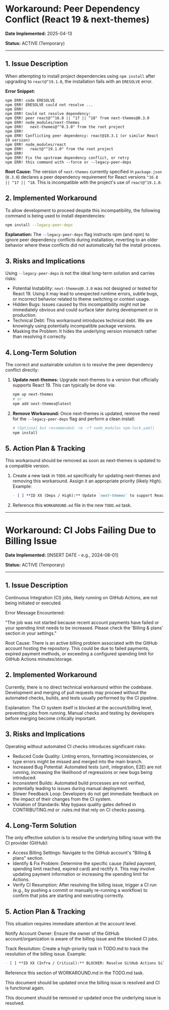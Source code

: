 # Workaround: Peer Dependency Conflict (React 19 & next-themes)

**Date Implemented:** 2025-04-13

**Status:** ACTIVE (Temporary)

---

## 1. Issue Description

When attempting to install project dependencies using `npm install` after upgrading to `react@^19.1.0`, the installation fails with an `ERESOLVE` error.

**Error Snippet:**

```
npm ERR! code ERESOLVE
npm ERR! ERESOLVE could not resolve ...
npm ERR!
npm ERR! Could not resolve dependency:
npm ERR! peer react@"^16.8 || ^17 || ^18" from next-themes@0.3.0
npm ERR! node_modules/next-themes
npm ERR!   next-themes@"^0.3.0" from the root project
npm ERR!
npm ERR! Conflicting peer dependency: react@18.3.1 (or similar React 19 version)
npm ERR! node_modules/react
npm ERR!   react@"^19.1.0" from the root project
npm ERR!
npm ERR! Fix the upstream dependency conflict, or retry
npm ERR! this command with --force or --legacy-peer-deps
```

**Root Cause:** The version of `next-themes` currently specified in `package.json` (`0.3.0`) declares a peer dependency requirement for React versions `^16.8 || ^17 || ^18`. This is incompatible with the project's use of `react@^19.1.0`.

## 2. Implemented Workaround

To allow development to proceed despite this incompatibility, the following command is being used to install dependencies:

```bash
npm install --legacy-peer-deps
```

**Explanation:** The `--legacy-peer-deps` flag instructs npm (and npm) to ignore peer dependency conflicts during installation, reverting to an older behavior where these conflicts did not automatically fail the install process.

## 3. Risks and Implications

Using `--legacy-peer-deps` is not the ideal long-term solution and carries risks:

- Potential Instability: `next-themes@0.3.0` was not designed or tested for React 19. Using it may lead to unexpected runtime errors, subtle bugs, or incorrect behavior related to theme switching or context usage.
- Hidden Bugs: Issues caused by this incompatibility might not be immediately obvious and could surface later during development or in production.
- Technical Debt: This workaround introduces technical debt. We are knowingly using potentially incompatible package versions.
- Masking the Problem: It hides the underlying version mismatch rather than resolving it correctly.

## 4. Long-Term Solution

The correct and sustainable solution is to resolve the peer dependency conflict directly:

1.  **Update next-themes:** Upgrade next-themes to a version that officially supports React 19. This can typically be done via:

    ```bash
    npm up next-themes
    # or
    npm add next-themes@latest
    ```

2.  **Remove Workaround:** Once next-themes is updated, remove the need for the `--legacy-peer-deps` flag and perform a clean install:

    ```bash
    # (Optional but recommended: rm -rf node_modules npm-lock.yaml)
    npm install
    ```

## 5. Action Plan & Tracking

This workaround should be removed as soon as next-themes is updated to a compatible version.

1.  Create a new task in `TODO.md` specifically for updating next-themes and removing this workaround. Assign it an appropriate priority (likely High). Example:

    ```markdown
    - [ ] **ID XX (Deps / High):** Update `next-themes` to support React 19 and remove `--legacy-peer-deps` workaround. _Resolve peer dependency conflict documented in WORKAROUND.md_
    ```

2.  Reference this `WORKAROUND.md` file in the new `TODO.md` task.

---

# Workaround: CI Jobs Failing Due to Billing Issue

**Date Implemented:** [INSERT DATE - e.g., 2024-08-01]

**Status:** ACTIVE (Temporary)

---

## 1. Issue Description

Continuous Integration (CI) jobs, likely running on GitHub Actions, are not being initiated or executed.

Error Message Encountered:

"The job was not started because recent account payments have failed or your spending limit needs to be increased. Please check the 'Billing & plans' section in your settings."

Root Cause: There is an active billing problem associated with the GitHub account hosting the repository. This could be due to failed payments, expired payment methods, or exceeding a configured spending limit for GitHub Actions minutes/storage.

## 2. Implemented Workaround

Currently, there is no direct technical workaround within the codebase. Development and merging of pull requests may proceed without the automated checks, builds, and tests usually performed by the CI pipeline.

Explanation: The CI system itself is blocked at the account/billing level, preventing jobs from running. Manual checks and testing by developers before merging become critically important.

## 3. Risks and Implications

Operating without automated CI checks introduces significant risks:

- Reduced Code Quality: Linting errors, formatting inconsistencies, or type errors might be missed and merged into the main branch.
- Increased Bug Potential: Automated tests (unit, integration, E2E) are not running, increasing the likelihood of regressions or new bugs being introduced.
- Inconsistent Builds: Automated build processes are not verified, potentially leading to issues during manual deployment.
- Slower Feedback Loop: Developers do not get immediate feedback on the impact of their changes from the CI system.
- Violation of Standards: May bypass quality gates defined in CONTRIBUTING.md or .rules.md that rely on CI checks passing.

## 4. Long-Term Solution

The only effective solution is to resolve the underlying billing issue with the CI provider (GitHub):

- Access Billing Settings: Navigate to the GitHub account's "Billing & plans" section.
- Identify & Fix Problem: Determine the specific cause (failed payment, spending limit reached, expired card) and rectify it. This may involve updating payment information or increasing the spending limit for Actions.
- Verify CI Resumption: After resolving the billing issue, trigger a CI run (e.g., by pushing a commit or manually re-running a workflow) to confirm that jobs are starting and executing correctly.

## 5. Action Plan & Tracking

This situation requires immediate attention at the account level.

Notify Account Owner: Ensure the owner of the GitHub account/organization is aware of the billing issue and the blocked CI jobs.

Track Resolution: Create a high-priority task in TODO.md to track the resolution of the billing issue. Example:

```markdown
- [ ] **ID XX (Infra / Critical):** BLOCKER: Resolve GitHub Actions billing issue preventing CI jobs from running. _See WORKAROUND.md for details._
```

Reference this section of WORKAROUND.md in the TODO.md task.

This document should be updated once the billing issue is resolved and CI is functional again.

This document should be removed or updated once the underlying issue is resolved.
